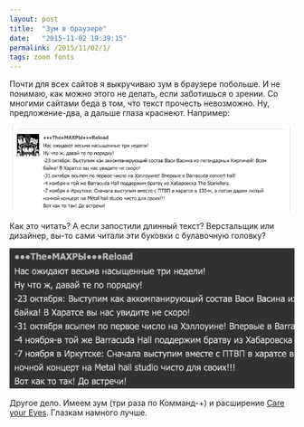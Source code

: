 ```yaml
---
layout: post
title:  "Зум в браузере"
date:   "2015-11-02 19:39:15"
permalink: /2015/11/02/1/
tags: zoom fonts
---
```

Почти для всех сайтов я выкручиваю зум в браузере побольше. И не понимаю, как можно этого не делать, если заботишься о зрении. Со многими сайтами беда в том, что текст прочесть невозможно. Ну, предложение-два, а дальше глаза краснеют. Например:

![screenshot](/assets/static/Screen-Shot-2015-11-02-at-22.29.19.png)

Как это читать? А если запостили длинный текст? Верстальщик или дизайнер, вы-то сами читали эти буковки с булавочную головку?

![screenshot](/assets/static/Screen-Shot-2015-11-02-at-22.30.18.png)

Другое дело. Имеем зум (три раза по Комманд-+) и расширение
[Care your Eyes](https://chrome.google.com/webstore/detail/care-your-eyes/fidmpnedniahpnkeomejhnepmbdamlhl?hl=ru
). Глазкам намного лучше.
